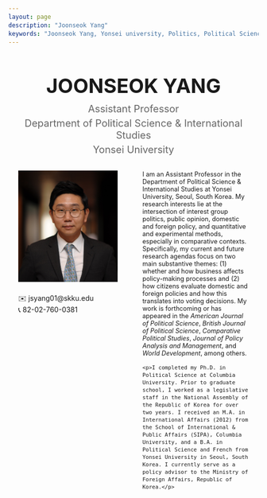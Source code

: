 ```yaml
---
layout: page
description: "Joonseok Yang"
keywords: "Joonseok Yang, Yonsei university, Politics, Political Science"
---
```


<div style="text-align: center; margin-bottom: 30px; margin-top: 10px;">
<h1 style="font-size: 40px; margin-bottom: 10px;">JOONSEOK YANG</h1>
<div style="font-size: 20px; color: #666;">
<p style="margin: 5px 0;">Assistant Professor</p>
<p style="margin: 5px 0;">Department of Political Science & International Studies</p>
<p style="margin: 5px 0;">Yonsei University</p>
</div>
</div>

<div style="display: flex; gap: 50px; max-width: 1500px; margin: 0 auto; padding: 0 20px;" class="profile-main">
  <div style="flex: 0 0 200px;" class="profile-image-container">
    <img src="assets/img/profile.jpg" alt="Joonseok Yang" style="width: 100%; margin-bottom: 20px;" class="profile-image"/>
    <p style="margin: 0;">✉️ jsyang01@skku.edu</p>
    <p style="margin: 0;">📞 82-02-760-0381</p>
  </div>

  <div style="flex: 1; font-size: 0.9em; margin: 0; padding: 0;">
    <p style="margin-top: 0;">I am an Assistant Professor in the Department of Political Science & International Studies at Yonsei University, Seoul, South Korea. My research interests lie at the intersection of interest group politics, public opinion, domestic and foreign policy, and quantitative and experimental methods, especially in comparative contexts. Specifically, my current and future research agendas focus on two main substantive themes: (1) whether and how business affects policy-making processes and (2) how citizens evaluate domestic and foreign policies and how this translates into voting decisions. My work is forthcoming or has appeared in the <em>American Journal of Political Science</em>, <em>British Journal of Political Science</em>, <em>Comparative Political Studies</em>, <em>Journal of Policy Analysis and Management</em>, and <em>World Development</em>, among others.</p>

    <p>I completed my Ph.D. in Political Science at Columbia University. Prior to graduate school, I worked as a legislative staff in the National Assembly of the Republic of Korea for over two years. I received an M.A. in International Affairs (2012) from the School of International & Public Affairs (SIPA), Columbia University, and a B.A. in Political Science and French from Yonsei University in Seoul, South Korea. I currently serve as a policy advisor to the Ministry of Foreign Affairs, Republic of Korea.</p>
  </div>
</div>
